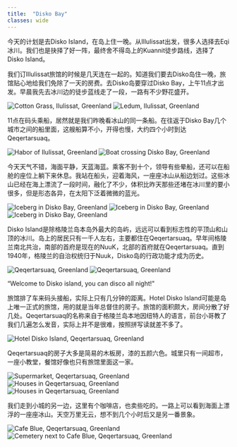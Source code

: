 ```yaml
---
title:  "Disko Bay"
classes: wide
---
```


今天的计划是去Disko Island，在岛上住一晚。从Illulissat出发，很多人选择去Eqi冰川。我们也是抉择了好一阵，最终舍不得岛上的Kuannit徒步路线，选择了Disko Island。

我们订Illulissat旅馆的时候是几天连在一起的。知道我们要去Disko岛住一晚，旅馆贴心地给我们免除了一天的房费。去Disko岛要穿过Disko Bay，上午11点才出发。早晨我先去冰川边的徒步蓝线走了一段，一路有不少野花盛开。

![Cotton Grass, Ilulissat, Greenland](https://ik.imagekit.io/wavelet/2019-Greenland/tr:n-blogs_w/BURST20190629.jpg)
![Ledum, Ilulissat, Greenland](https://ik.imagekit.io/wavelet/2019-Greenland/tr:n-blogs_w/BURST20190629092953870.jpg)

11点在码头乘船，居然就是我们昨晚看冰山的同一条船。在往返于Disko Bay几个城市之间的船里面，这艘船算不小，开得也慢，大约四个小时到达Qeqertarsuaq。

![Habor of Ilulissat, Greenland](https://ik.imagekit.io/wavelet/2019-Greenland/tr:n-blogs_w/IMG_20190629_112450.jpg)
![Boat crossing Disko Bay, Greenland](https://ik.imagekit.io/wavelet/2019-Greenland/tr:n-blogs_w/IMG_20190629_110440.jpg)

今天天气不错，海面平静，天蓝海蓝。乘客不到十个，领导有些晕船，还可以在船舱的座位上躺下来休息。我站在船头，迎着海风，一座座冰山从船边划过。这些冰山已经在海上漂流了一段时间，融化了不少，体积比昨天那些还堵在冰川里的要小很多，但是形态各异，在太阳下泛着微微的蓝光。

![Iceberg in Disko Bay, Greenland](https://ik.imagekit.io/wavelet/2019-Greenland/tr:n-blogs_w/_90A1764.jpg)
![Iceberg in Disko Bay, Greenland](https://ik.imagekit.io/wavelet/2019-Greenland/tr:n-blogs_w/_90A1780.jpg)
![Iceberg in Disko Bay, Greenland](https://ik.imagekit.io/wavelet/2019-Greenland/tr:n-blogs_w/_90A1792.jpg)

Disko Island是除格陵兰岛本岛外最大的岛屿，远远可以看到标志性的平顶山和山顶的冰川。岛上的居民只有一千人左右，主要都住在Qeqertarsuaq。早年间格陵兰南北共治，南部的首府是现在的NuuK，北部的首府就在Qeqertarsuaq。直到1940年，格陵兰的自治权统归于Nuuk，Disko岛的行政功能才成为历史。

![Qeqertarsuaq, Greenland](https://ik.imagekit.io/wavelet/2019-Greenland/tr:n-blogs_w/_90A1822.jpg)
![Qeqertarsuaq, Greenland](https://ik.imagekit.io/wavelet/2019-Greenland/tr:n-blogs_w/_90A1829-Pano.jpg)

“Welcome to Disko island, you can disco all night!"

旅馆排了车来码头接船，实际上只有几分钟的距离。Hotel Disko Island可能是岛上唯一正式的旅馆，用的就是当年总督住的房子。旅馆的面积颇大，房间分散了好几处。Qeqertarsuaq的名称来自于格陵兰岛本地因纽特人的语言，前台小哥教了我们几遍怎么发音，实际上并不是很难，按照拼写读就差不多了。

![Hotel Disko Island, Qeqertarsuaq, Greenland](https://ik.imagekit.io/wavelet/2019-Greenland/tr:n-blogs_w/IMG_20190629_173528.jpg)

Qeqertarsuaq的房子大多是简易的木板房，漆的五颜六色。城里只有一间超市，一座小教堂，餐馆好像也只有旅馆里面这一家。

![Supermarket, Qeqertarsuaq, Greenland](https://ik.imagekit.io/wavelet/2019-Greenland/tr:n-blogs_w/_90A1834.jpg)
![Houses in Qeqertarsuaq, Greenland](https://ik.imagekit.io/wavelet/2019-Greenland/tr:n-blogs_w/_90A1835.jpg)
![Houses in Qeqertarsuaq, Greenland](https://ik.imagekit.io/wavelet/2019-Greenland/tr:n-blogs_w/_90A1840.jpg)

我们走到小城的另一边，这里有个咖啡店，也卖些吃的。一路上可以看到海面上漂浮的一座座冰山。天空万里无云，想不到几个小时后又是另一番景象。

![Cafe Blue, Qeqertarsuaq, Greenland](https://ik.imagekit.io/wavelet/2019-Greenland/tr:n-blogs_w/IMG_20190629_180404-Edit.jpg)
![Cemetery next to Cafe Blue, Qeqertarsuaq, Greenland](https://ik.imagekit.io/wavelet/2019-Greenland/tr:n-blogs_w/_90A1848.jpg)

